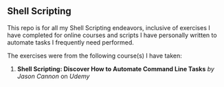 ##  Shell Scripting

This repo is for all my Shell Scripting endeavors, inclusive of exercises I have completed for online courses and scripts I have personally written to automate tasks I frequently need performed.

The exercises were from the following course(s) I have taken:
1. **Shell Scripting: Discover How to Automate Command Line Tasks** 
    *by Jason Cannon* on *Udemy*
